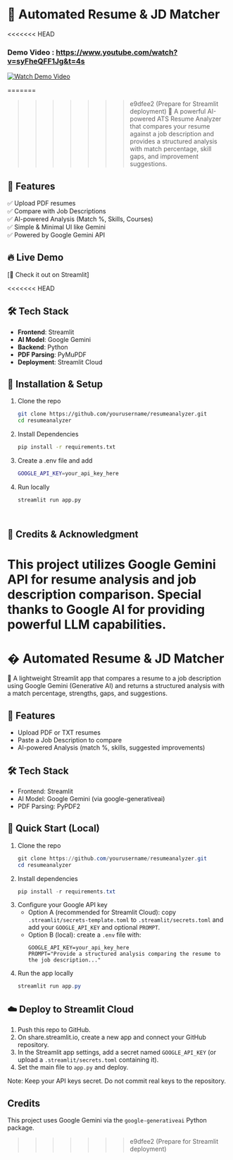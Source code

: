 # 📄 Automated Resume & JD Matcher

<<<<<<< HEAD
### Demo Video : https://www.youtube.com/watch?v=syFheQFF1Jg&t=4s
[![Watch Demo Video](http://img.youtube.com/vi/syFheQFF1Jg/0.jpg)](https://www.youtube.com/watch?v=syFheQFF1Jg&t=4s)

  
=======
>>>>>>> e9dfee2 (Prepare for Streamlit deployment)
🚀 A powerful AI-powered ATS Resume Analyzer that compares your resume against a job description and provides a structured analysis with match percentage, skill gaps, and improvement suggestions.

## 🌟 Features
✅ Upload PDF resumes  
✅ Compare with Job Descriptions  
✅ AI-powered Analysis (Match %, Skills, Courses)  
✅ Simple & Minimal UI like Gemini  
✅ Powered by Google Gemini API  

## 🔥 Live Demo  
[🔗 Check it out on Streamlit]

<<<<<<< HEAD
## 🛠 Tech Stack  
- **Frontend**: Streamlit  
- **AI Model**: Google Gemini  
- **Backend**: Python  
- **PDF Parsing**: PyMuPDF  
- **Deployment**: Streamlit Cloud  

## 🚀 Installation & Setup  
1. Clone the repo  
   ```bash
   git clone https://github.com/yourusername/resumeanalyzer.git
   cd resumeanalyzer
2. Install Dependencies
   ```bash
   pip install -r requirements.txt
3. Create a .env file and add
   ```bash
   GOOGLE_API_KEY=your_api_key_here
4. Run locally
   ```bash
   streamlit run app.py




## 🔗 Credits & Acknowledgment
This project utilizes Google Gemini API for resume analysis and job description comparison.
Special thanks to Google AI for providing powerful LLM capabilities.
=======
# � Automated Resume & JD Matcher

🚀 A lightweight Streamlit app that compares a resume to a job description using Google Gemini (Generative AI) and returns a structured analysis with a match percentage, strengths, gaps, and suggestions.

## 🌟 Features
- Upload PDF or TXT resumes
- Paste a Job Description to compare
- AI-powered Analysis (match %, skills, suggested improvements)

## 🛠 Tech Stack
- Frontend: Streamlit
- AI Model: Google Gemini (via google-generativeai)
- PDF Parsing: PyPDF2

## 🚀 Quick Start (Local)
1. Clone the repo
   ```powershell
   git clone https://github.com/yourusername/resumeanalyzer.git
   cd resumeanalyzer
   ```
2. Install dependencies
   ```powershell
   pip install -r requirements.txt
   ```
3. Configure your Google API key
   - Option A (recommended for Streamlit Cloud): copy `.streamlit/secrets-template.toml` to `.streamlit/secrets.toml` and add your `GOOGLE_API_KEY` and optional `PROMPT`.
   - Option B (local): create a `.env` file with:
     ```text
     GOOGLE_API_KEY=your_api_key_here
     PROMPT="Provide a structured analysis comparing the resume to the job description..."
     ```
4. Run the app locally
   ```powershell
   streamlit run app.py
   ```

## ☁️ Deploy to Streamlit Cloud
1. Push this repo to GitHub.
2. On share.streamlit.io, create a new app and connect your GitHub repository.
3. In the Streamlit app settings, add a secret named `GOOGLE_API_KEY` (or upload a `.streamlit/secrets.toml` containing it).
4. Set the main file to `app.py` and deploy.

Note: Keep your API keys secret. Do not commit real keys to the repository.

## Credits
This project uses Google Gemini via the `google-generativeai` Python package.
>>>>>>> e9dfee2 (Prepare for Streamlit deployment)



